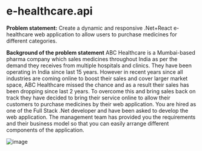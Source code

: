 # e-healthcare.api

**Problem statement:**
Create a dynamic and responsive .Net+React e-healthcare web application to allow users to purchase medicines for different categories.



**Background of the problem statement**
ABC Healthcare is a Mumbai-based pharma company which sales medicines throughout India as per the demand they receives from multiple hospitals and clinics. They have been operating in India since last 15 years.
However in recent years since all industries are coming online to boost their sales and cover larger market space, ABC Healthcare missed the chance and as a result their sales has been dropping since last 2 years. To overcome this and bring sales back on track they have decided to bring their service online to allow their customers to purchase medicines by their web application.
You are hired as one of the Full Stack .Net developer and have been asked to  develop the web application. The management team has provided you the  requirements and their business model so that you can easily arrange different  components of the application. 

![image](https://user-images.githubusercontent.com/16190489/136495854-c04ec60b-46ec-4006-9a0f-2e88a1448b16.png)
